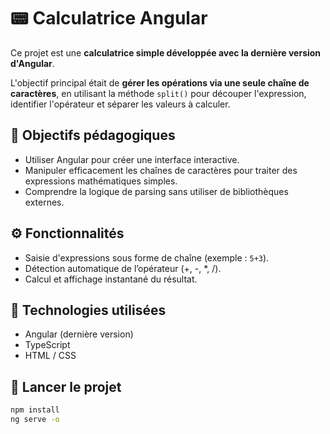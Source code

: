 # 📟 Calculatrice Angular

Ce projet est une **calculatrice simple développée avec la dernière version d'Angular**.

L'objectif principal était de **gérer les opérations via une seule chaîne de caractères**, en utilisant la méthode `split()` pour découper l'expression, identifier l'opérateur et séparer les valeurs à calculer.

## 🎯 Objectifs pédagogiques
- Utiliser Angular pour créer une interface interactive.
- Manipuler efficacement les chaînes de caractères pour traiter des expressions mathématiques simples.
- Comprendre la logique de parsing sans utiliser de bibliothèques externes.

## ⚙️ Fonctionnalités
- Saisie d'expressions sous forme de chaîne (exemple : `5+3`).
- Détection automatique de l’opérateur (+, -, *, /).
- Calcul et affichage instantané du résultat.

## 🚀 Technologies utilisées
- Angular (dernière version)
- TypeScript
- HTML / CSS

## 📂 Lancer le projet
```bash
npm install
ng serve -o
```